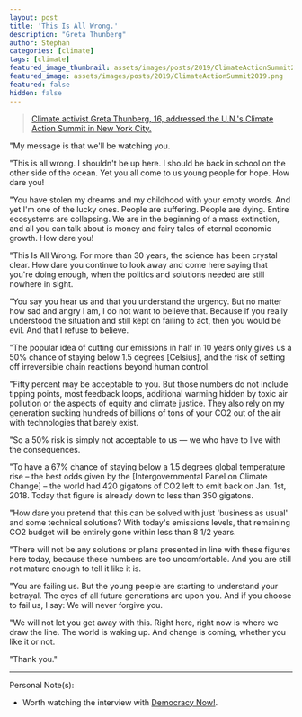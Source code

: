 ```yaml
---
layout: post
title: 'This Is All Wrong.'
description: "Greta Thunberg"
author: Stephan
categories: [climate]
tags: [climate]
featured_image_thumbnail: assets/images/posts/2019/ClimateActionSummit2019.png
featured_image: assets/images/posts/2019/ClimateActionSummit2019.png
featured: false
hidden: false
---
```


> [Climate activist Greta Thunberg, 16, addressed the U.N.'s Climate Action Summit in New York City.](https://youtu.be/haewHZ8ubKA?t=2444)

"My message is that we'll be watching you.

"This is all wrong. I shouldn't be up here. I should be back in school on the other side of the ocean. Yet you all come to us young people for hope. How dare you!

"You have stolen my dreams and my childhood with your empty words. And yet I'm one of the lucky ones. People are suffering. People are dying. Entire ecosystems are collapsing. We are in the beginning of a mass extinction, and all you can talk about is money and fairy tales of eternal economic growth. How dare you!

"This Is All Wrong. For more than 30 years, the science has been crystal clear. How dare you continue to look away and come here saying that you're doing enough, when the politics and solutions needed are still nowhere in sight.

"You say you hear us and that you understand the urgency. But no matter how sad and angry I am, I do not want to believe that. Because if you really understood the situation and still kept on failing to act, then you would be evil. And that I refuse to believe.

"The popular idea of cutting our emissions in half in 10 years only gives us a 50% chance of staying below 1.5 degrees [Celsius], and the risk of setting off irreversible chain reactions beyond human control.

"Fifty percent may be acceptable to you. But those numbers do not include tipping points, most feedback loops, additional warming hidden by toxic air pollution or the aspects of equity and climate justice. They also rely on my generation sucking hundreds of billions of tons of your CO2 out of the air with technologies that barely exist.

"So a 50% risk is simply not acceptable to us — we who have to live with the consequences.

"To have a 67% chance of staying below a 1.5 degrees global temperature rise – the best odds given by the [Intergovernmental Panel on Climate Change] – the world had 420 gigatons of CO2 left to emit back on Jan. 1st, 2018. Today that figure is already down to less than 350 gigatons.

"How dare you pretend that this can be solved with just 'business as usual' and some technical solutions? With today's emissions levels, that remaining CO2 budget will be entirely gone within less than 8 1/2 years.

"There will not be any solutions or plans presented in line with these figures here today, because these numbers are too uncomfortable. And you are still not mature enough to tell it like it is.

"You are failing us. But the young people are starting to understand your betrayal. The eyes of all future generations are upon you. And if you choose to fail us, I say: We will never forgive you.

"We will not let you get away with this. Right here, right now is where we draw the line. The world is waking up. And change is coming, whether you like it or not.

"Thank you."

---

Personal Note(s):

* Worth watching the interview with [Democracy Now!](https://youtu.be/Dgi30Wy_V74).
